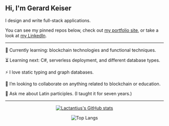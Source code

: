 ## Hi, I'm Gerard Keiser

I design and write full-stack applications.

You can see my pinned repos below, check out [my portfolio site](https://gerardkeiser.com), or take a look at [my LinkedIn](https://linkedin.com/in/gerard-keiser).

---

🌱 Currently learning: blockchain technologies and functional techniques.

⏳ Learning next: C#, serverless deployment, and different database types.

⚡ I love static typing and graph databases.

👯 I’m looking to collaborate on anything related to blockchain or education.

💬 Ask me about Latin participles. (I taught it for seven years.)

---

<div align=center>

[![Lactantius's GitHub stats](https://github-readme-stats.vercel.app/api?username=Lactantius&theme=dark)](https://github.com/Lactantius/github-readme-stats)

![Top Langs](https://github-readme-stats.vercel.app/api/top-langs/?username=Lactantius&theme=dark&hide=html&langs_count=8&layout=compact)

</div>

<!--
**Lactantius/Lactantius** is a ✨ _special_ ✨ repository because its `README.md` (this file) appears on your GitHub profile.

Here are some ideas to get you started:

- 🔭 I’m currently working on ...

- 👯 I’m looking to collaborate on ...
- 🤔 I’m looking for help with ...
- 👯 I’m looking to collaborate on any education-related technologies.
...
- 📫 How to reach me: ...
- 😄 Pronouns: ...
- ⚡ Fun fact: ...
-->
